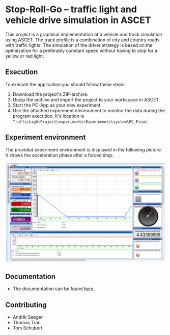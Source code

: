 <!--Copyright Andrik Seeger 2022-->

# Stop-Roll-Go – traffic light and vehicle drive simulation in ASCET
This project is a graphical implementation of a vehicle and track simulation using ASCET. The track profile is a combination of city and country roads with traffic lights. The simulation of the driver strategy is based on the optimization for a preferably constant speed without having to stop for a yellow or red light.

## Execution
To execute the application you should follow these steps: 

1. Download the project's ZIP-archive.
2. Unzip the archive and import the project to your workspace in ASCET.
3. Start the PC-App as your new experiment.
4. Use the attached experiment environment to monitor the data during the program execution. It's location is `TrafficLightProject\experiments\Experiments\system\PC_Final`.

## Experiment environment
The provided experiment environment is displayed in the following picture. It shows the acceleration phase after a forced stop.

<p align="center">
<img src="https://github.com/AndrikSeeger/Vehicle_TrafficLight_Simulation/blob/main/Ressources/Experiment_Environment.png"/>
</p>

## Documentation

* The documentation can be found [here](/Documentation.pdf).

## Contributing
* Andrik Seeger
* Thomas Tran
* Tom Schubert
 
